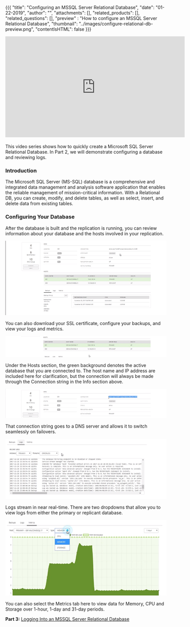 {{{
  "title": "Configuring an MSSQL Server Relational Database",
  "date": "01-22-2019",
  "author": "",
  "attachments": [],
  "related_products": [],
  "related_questions": [],
  "preview" : "How to configure an MSSQL Server Relational Database",
  "thumbnail": "../images/configure-relational-db-preview.png",
  "contentIsHTML": false
}}}

<iframe width="560" height="315" src="https://player.vimeo.com/video/255619790" frameborder="0" allowfullscreen></iframe>
<br>
<br>
This video series shows how to quickly create a Microsoft SQL Server Relational Database. In Part 2, we will demonstrate configuring a database and reviewing logs.

### Introduction

The Microsoft SQL Server (MS-SQL) database is a comprehensive and integrated data management and analysis software application that enables the reliable management of mission-critical information. With a Relational DB, you can create, modify, and delete tables, as well as select, insert, and delete data from existing tables.

### Configuring Your Database

After the database is built and the replication is running, you can review information about your database and the hosts involved in your replication.

![RDBS Configure Database](../images/rdbs/configure1.png)

You can also download your SSL certificate, configure your backups, and view your logs and metrics.

![RDBS Configure Database](../images/rdbs/configure2.png)

Under the Hosts section, the green background denotes the active database that you are connected to. The host name and IP address are included here for clarification, but the connection will always be made through the Connection string in the Info section above.

![RDBS Configure Database](../images/rdbs/configure3.png)

That connection string goes to a DNS server and allows it to switch seamlessly on failovers.

![RDBS Configure Database](../images/rdbs/configure4.png)

Logs stream in near real-time. There are two dropdowns that allow you to view logs from either the primary or replicant database.

![RDBS Configure Database](../images/rdbs/configure5.png)

You can also select the Metrics tab here to view data for Memory, CPU and Storage over 1-hour, 1-day and 31-day periods.

**Part 3:** [Logging Into an MSSQL Server Relational Database](/guides/relational-db-service/3-login-relational-db-mssql/)
